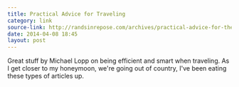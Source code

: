 ```yaml
---
title: Practical Advice for Traveling
category: link
source-link: http://randsinrepose.com/archives/practical-advice-for-the-obsessive-compulsive-traveler/
date: 2014-04-08 18:45
layout: post
---
```

Great stuff by Michael Lopp on being efficient and smart when traveling. As I get closer to my honeymoon, we're going out of country, I've been eating these types of articles up. 